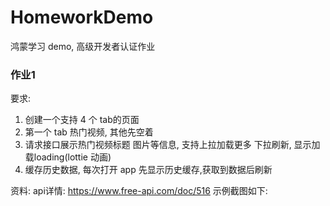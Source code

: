 # HomeworkDemo
鸿蒙学习 demo, 高级开发者认证作业

### 作业1 
要求:
1. 创建一个支持 4 个 tab的页面
2. 第一个 tab 热门视频, 其他先空着
3. 请求接口展示热门视频标题 图片等信息, 支持上拉加载更多 下拉刷新, 显示加载loading(lottie 动画)
4. 缓存历史数据, 每次打开 app 先显示历史缓存,获取到数据后刷新

资料:
api详情: https://www.free-api.com/doc/516
示例截图如下:

